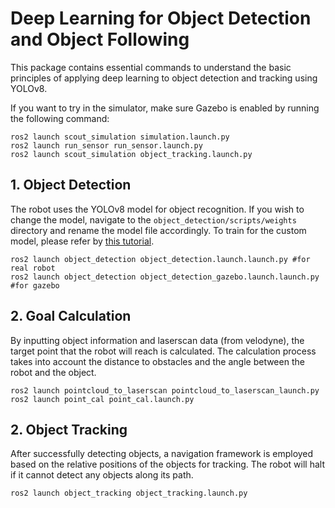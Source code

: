# Deep Learning for Object Detection and Object Following
This package contains essential commands to understand the basic principles of applying deep learning to object detection and tracking using YOLOv8.

If you want to try in the simulator, make sure Gazebo is enabled by running the following command:
```
ros2 launch scout_simulation simulation.launch.py
ros2 launch run_sensor run_sensor.launch.py
ros2 launch scout_simulation object_tracking.launch.py
```
## 1. Object Detection
The robot uses the YOLOv8 model for object recognition. If you wish to change the model, navigate to the ``object_detection/scripts/weights`` directory and rename the model file accordingly. To train for the custom model, please refer by [this tutorial](../train_model_yolov8).

```
ros2 launch object_detection object_detection.launch.launch.py #for real robot
ros2 launch object_detection object_detection_gazebo.launch.launch.py #for gazebo
```
## 2. Goal Calculation
By inputting object information and laserscan data (from velodyne), the target point that the robot will reach is calculated. The calculation process takes into account the distance to obstacles and the angle between the robot and the object.
```
ros2 launch pointcloud_to_laserscan pointcloud_to_laserscan_launch.py
ros2 launch point_cal point_cal.launch.py
```


## 2. Object Tracking
After successfully detecting objects, a navigation framework is employed based on the relative positions of the objects for tracking. The robot will halt if it cannot detect any objects along its path.
```
ros2 launch object_tracking object_tracking.launch.py 
```